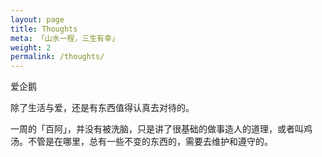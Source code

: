 ```yaml
---
layout: page
title: Thoughts
meta: 「山水一程，三生有幸」
weight: 2
permalink: /thoughts/
---
```


爱企鹅

除了生活与爱，还是有东西值得认真去对待的。

一周的「百阿」，并没有被洗脑，只是讲了很基础的做事造人的道理，或者叫鸡汤。不管是在哪里，总有一些不变的东西的，需要去维护和遵守的。
